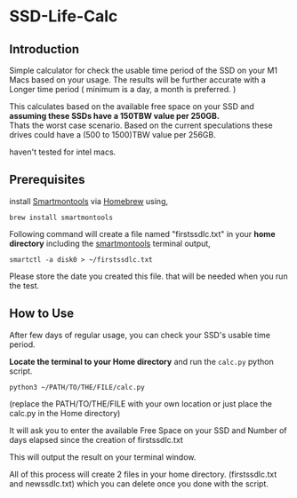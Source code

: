 # SSD-Life-Calc

## Introduction

Simple calculator for check the usable time period of the SSD on your M1 Macs based on your usage.
The results will be further accurate with a Longer time period ( minimum is a day, a month is preferred. )

This calculates based on the available free space on your SSD and **assuming these SSDs have a 150TBW value per 250GB.**  
Thats the worst case scenario. Based on the current speculations these drives could have a (500 to 1500)TBW value per 256GB.

haven't tested for intel macs.

## Prerequisites

install [Smartmontools](https://www.smartmontools.org/) via [Homebrew](https://brew.sh/) using,

``` shell
brew install smartmontools
```

Following command will create a file named "firstssdlc.txt" in your **home directory** including the [smartmontools](https://www.smartmontools.org/) terminal output,

``` shell
smartctl -a disk0 > ~/firstssdlc.txt
```
Please store the date you created this file. that will be needed when you run the test. 


## How to Use

After few days of regular usage, you can check your SSD's usable time period.


**Locate the terminal to your Home directory** and run the `calc.py` python script. 
```shell
python3 ~/PATH/TO/THE/FILE/calc.py
```
(replace the PATH/TO/THE/FILE with your own location or just place the calc.py in the Home directory)

It will ask you to enter the available Free Space on your SSD and Number of days elapsed since the creation of firstssdlc.txt

This will output the result on your terminal window.


All of this process will create 2 files in your home directory. (firstssdlc.txt and newssdlc.txt) which you can delete once you done with the script. 
